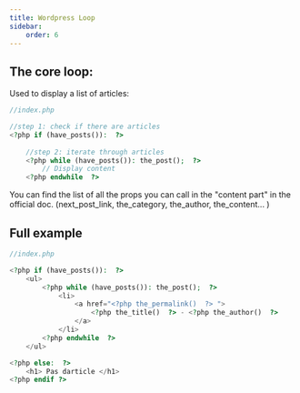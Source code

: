 ```yaml
---
title: Wordpress Loop
sidebar:
    order: 6
---
```


## The core loop:
Used to display a list of articles:
```php
//index.php

//step 1: check if there are articles
<?php if (have_posts()):  ?>
	
	//step 2: iterate through articles
	<?php while (have_posts()): the_post();  ?>
		// Display content
	<?php endwhile  ?>
```

You can find the list of all the props you can call in the "content part" in the official doc. (next_post_link, the_category, the_author, the_content... )

## Full  example
```php
//index.php

<?php if (have_posts()):  ?>
	<ul>
		<?php while (have_posts()): the_post();  ?>
			<li>
				<a href="<?php the_permalink()  ?> "> 
					<?php the_title()  ?> - <?php the_author()  ?> 
				</a>
			</li>
		<?php endwhile  ?>
	</ul>

<?php else:  ?>
	<h1> Pas darticle </h1>
<?php endif ?>
```
